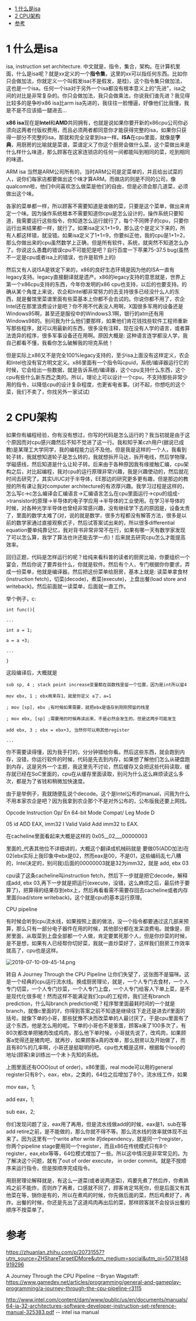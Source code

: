 
<!-- @import "[TOC]" {cmd="toc" depthFrom=1 depthTo=6 orderedList=false} -->

<!-- code_chunk_output -->

- [1 什么是isa](#1-什么是isa)
- [2 CPU架构](#2-cpu架构)
- [参考](#参考)

<!-- /code_chunk_output -->

# 1 什么是isa

isa, instruction set architecture. 中文就是，指令，集合，架构。在计算机里面，什么是isa呢？就是xx定义的一个**指令集**，这里的xx可以指任何东西。比如你只会做加法，你就定义一个叫假发isa(不是假发，是桂)，这个指令集只做加法，这也是一个isa。任何一个isa对于另外一个isa都没有根本意义上的“先进”，isa之间的对比是非常复杂的。你只会做加法，我只会做乘法，你说我们谁先进？我见得比较多的是争吵x86 isa比arm isa先进的，我往往一脸懵逼，好像他们比我懂，我是不是不应该插一腿进去...

**x86 isa**现在是**Intel**和**AMD**共同拥有，也就是说如果你要开新的x86cpu公司你必须向这两者付版权费用，而且必须两者都同意你才能获得完整的isa，如果你只获得一部分不完整的isa，那就和完全没拿到isa一样。**ISA**在cpu里面，就像是**字典**，用厨房的比喻就是菜谱，菜谱定义了你这个厨房会做什么菜，这个菜做出来是什么样什么味道，那么顾客在这家连锁店的任何一间都能叫到相同的菜，吃到相同的味道。

ARM isa 当然是ARM公司所有的，当时ARM公司是定菜单的，并且给出试菜的人，说你们每家店都要做出这个味才算ARM。而做店的则是不同的公司，像qualcomn啦，他们中间喜欢怎么做菜是他们的自由，但是必须会那几道菜，必须做出这个味。

各家的菜单都一样，所以顾客不需要知道是谁做的菜，只要是这个菜单，做出来肯定一个味。因为操作系统根本不需要知道你cpu是怎么设计的，操作系统只要知道，我需要运行这些指令，你知道怎么运行就行了，每个不同牌子的cpu，只要你运行出来结果都一样，就行了。如果isa定义1+1=9，那么这个是定义下来的，所有人都这样错，就没错。如果isa定义了1+1=9，你要纠正他，我的cpu是1+1=2，那么你做出来的cpu虽然数学上正确，但是所有软件，系统，就突然不知道怎么办了。你说这么愚蠢的错误cpu不可能犯是吧？自行百度一下苹果75-37.5 bug(虽然不一定是cpu或者isa上的错误，也许是软件上的)

然后又有人说ISA是铁定下来的，x86的良好生态环境是因为他的ISA一直有legacy支持。legacy直接翻译就是遗产。x86的legacy支持的意思就是，世界上第一个x86cpu支持的东西，今年你发明的x86 cpu也支持，以后的也要支持。的确从某个角度上来说，农企和Intel都非常努力的去支持很多已经没什么人的东西，就是餐馆里菜谱里面有些菜基本上你都不会去试的。你说你都不用了，农企Intel还在那里浪费设计是吧？你不用不代表没人用啊，X国很多军用的设备还是Windows95啊，甚至还是服役中的Windows3.1啊，银行的atm还有用Windows98的。别问我为什么他们要那样，如果他们肯花钱找些软件工程师重新写那些程序，就可以用最新的东西，很多没有注释，现在没有人学的语言，或者算法诡异的程序，很多军事设备还在用啊。原因大概是: 这种语言连学都没人学，我自己都看不懂，我看你怎么破解我的坦克系统！

但是实际上x86又不是完全100%legacy支持的，至少isa上面没有这样定义，农企和Intel也没有官方明文定义。x86里面有一个指令叫cpuid，系统/编译器运行它的时候，它会给出一些数据，就是告诉系统/编译器，这个cpu支持什么东西，这个cpu有些什么新东西之类的。所以，理论上可以设计一个cpu，不支持那些非常少用的指令，以降低cpu的设计复杂程度，也更省电省事。(对不起，你想吃的这个菜，我们不卖了，你找另外一家试试)

# 2 CPU架构

如果你有编程经验，你有没有想过，你写的代码是怎么运行的？我当初就是由于这个原因而对cpu感兴趣然后不知不觉进了这一行。我和知乎某czh用户(据说已成教)是某理工大学同学，我的编程能力远不及他。但是我是这样的一个人，我看到轮子转，我就想知道轮子是怎么转的，我就想拆开马达，拆开电线，然后学物理，学磁感线，然后知道是什么让轮子转。后来由于各种原因我有缘接触汇编，cpu架构之后，对比起编程，我对cpu的运行原理非常兴趣，我是兴趣使动的，然后就花时间去研究了。其实UIUC对于半导体，EE那边的研究更多更有趣，但是那边的教授的所有课让我对computer architecture的有浓厚兴趣。我学习过程是这样的，怎么写c->c怎么编译会汇编语言->汇编语言怎么在cpu里面运行->cpu的组成->transistor的原理->半导体的电子学应用->半导体的工业使用。在学习半导体的时候，对各种光学半导体也曾经非常感兴趣，没有继续学下去的原因是，设备太贵了，里面的数学太难了(对，说的就是数学，很多方程都没有解答方法，很多是以前的数学家通过直接观察式子，然后试答案试出来的，所以很多differential equation要单纯靠记忆，我对背书非常非常不在行，如果有哪一天有数学家发现了可以怎么算，我学了算法也许还能去学一点)！后来就去研究cpu怎么才能提高效率。

回归正题，代码是怎样运行的呢？给纯来看科普的读者的厨房比喻，你要组织一个宴会，然后你说了要弄些什么，你就是软件。然后有个人，专门根据你你要求，弄成一份菜单，他就是编译器。然后把这份菜单给厨房，基本上就是: 读菜单拿食材(instruction fetch)，切菜(decode)，煮菜(execute)，上盘出餐(load store and writeback)。然后前面就一读菜单，后面就一直工作。

举个例子，c: 

```
int func(){

...

int a = 1;

a = a +3;

...

}
```

这段编译后，大概就是

```
sub sp, 4 ; stack point increase变量都在函数栈里留一个位置，因为是int所以留4

mov ebx, 1 ; ebx用来存1，就是你定义 a了，a=1

; mov [sp], ebx ;有时候如果需要，就把ebx是值存到刚刚预留的栈里

; mov ebx, [sp] ;需要用的时候再读出来，不是必然会发生的，但是这两步可能发生

add ebx, 3 ; ebx = ebx+3, 当然你可以用其他register

...
```

你不需要读得懂，因为我手打的，分分钟错给你看。然后这些东西，就会跑到内存，没错，你运行软件的时候，代码是先去到内存，如果想了解他们怎么从硬盘跑到内存，这是另外一个主题，我这里先不讨论，然后缓存又会把这些代码读取，缓存就已经在SoC里面的，cpu在从缓存里面读取，别问为什么这么麻烦读这么多次，都是为了省钱和稍微加快速度。

由于是举例子，我就随便乱说个decode。这个是Intel公布的manual，问我为什么不用本家农企是吧？因为我拿到农企那个不是对外公布的，公布版我还要上网找。

Opcode Instruction Op/ En 64-bit Mode Compat/ Leg Mode D

05 id ADD EAX, imm32 I Valid Valid Add imm32 to EAX.

在cacheline里面看起来大概是这样的 0x05__02___00000003

里面的_代表其他位不详细讲的，大概这个翻译成机械码就是 要做05(ADD加法)在02(ebx实际上我印象中ebx是02，然而eax是00，不是01，这些编码乱七八糟的，Intel决定的，别问我)后面的00000003就是32为imm32，就是 add, ebx 03

cpu读了这条cacheline叫instruction fetch，然后下一步就是把它decode，解释成add, ebx 03,再下一步就是把运行(execute，没错，这么麻烦之后，最后终于要算了)，把算得的结果存到ebx上，然后再看看需不需要存回去cacheline或者内存里面(load/store writeback)。这个就是cpu的基本运行原理。

CPU pipeline

有时候会听到cpu流水线，如果按照上面的做法，没一个指令都要通过这几部来预算，那么只有一部分电子器件在用的时候，其他部分都在发呆浪费电。就像是，厨房里面，从取菜到上盘全部都一个人做，肯定要累死那个人，但是你炒菜的时候，是不是想，如果有人已经帮你切好菜，我就一直炒菜好了，这样我们厨房工作效率就高了，cpu也是这样。

![2019-07-10-09-45-14.png](./images/2019-07-10-09-45-14.png)

转自 A Journey Through the CPU Pipeline
让你们失望了，这张图不是猫咪。这是一个经典的cpu运行流水线。换成厨房理论，就是，一个人专门去食材，一个人专门切菜，一个人专门炒菜，一个人专门上盘，一个人专门给客人下单上菜，是不是现代化很多呢！然而这样不能满足我们cpu的工程师，我们还有branch prediction，什么叫branch prediction呢？程序黎里面最耗时间的一个就是branch，就像c里面的if，你得到答案之前不知道是继续往下走还是进去if里面的括号。就像下单的小哥，那些犹豫不决而改菜单的人最讨厌了。于是cpu里面有了这个东西，他是怎么用的呢。下单的小哥也不是笨蛋，顾客a来了100多次了，有80次都改单把猪肉改成鸡肉，那么他下单时候，小哥就先说了，改鸡肉，如果顾客a觉得还是猪肉吧，就再抄，如果顾客a真的改单，那么厨房以及开始做了，而且有80%的几率啊，小哥还是挺聪明的吧。cpu也大概是这样，根据每个loop的地址(顾客)来训练出一个未卜先知的系统。

上图里面还有OOO(out of order)，x86里面，real mode可以用的general register只有8个，eax，ebx，之类的，64位之后增加了8个。流水线工作，如果

mov eax，1; 

add eax，1; 

sub eax，2; 

你们发现问题了没，eax用了再用，但是流水线做add的时候，eax是1，sub在等add retire之前，是不能做的，那么你就不得不等。那么流水线的效率就体现不出来了。因为这里有一个write after write 的dependency，就是同一个register，你两个pipeline stage要用同一个register，而且x86在传统模式只有8个register，eax,ebx等等，64位模式增加了一些。所以这中情况是非常常见的。为了解决这个问题，就有了out of order execute， in order commit。就是不按顺序来运行指令，但是按顺序完成指令。

用厨房理论解释就是，有这么一道菜(或者说两道菜)，鸡要先煮了然后炸，你煮熟鸡之前不能炸，否则炸了再煮，口感就不同了，顾客肯定骂死你，但是后面又有其他菜在等，锅你是有的，所以在煮鸡的时候，你先做后面的菜，然后鸡煮好了，再炸。出餐的时候，你还是先出了这道鸡肉再出后的菜，那样顾客就不会投诉出餐的顺序不按菜单了。

# 参考

https://zhuanlan.zhihu.com/p/20731557?utm_source=ZHShareTargetIDMore&utm_medium=social&utm_oi=50718148919296

A Journey Through the CPU Pipeline --Bryan Wagstaff: https://www.gamedev.net/articles/programming/general-and-gameplay-programming/a-journey-through-the-cpu-pipeline-r3115

http://www.intel.com/content/dam/www/public/us/en/documents/manuals/64-ia-32-architectures-software-developer-instruction-set-reference-manual-325383.pdf -- intel isa manual